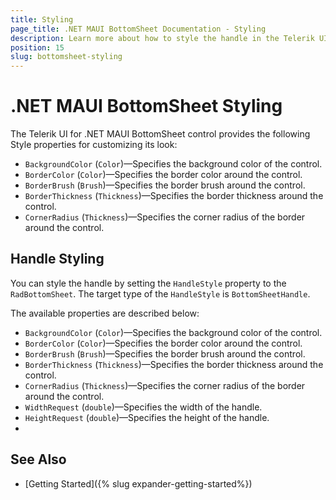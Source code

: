 ```yaml
---
title: Styling
page_title: .NET MAUI BottomSheet Documentation - Styling
description: Learn more about how to style the handle in the Telerik UI for .NET MAUI BottomSheet.
position: 15
slug: bottomsheet-styling
---
```


# .NET MAUI BottomSheet Styling

The Telerik UI for .NET MAUI BottomSheet control provides the following Style properties for customizing its look:

* `BackgroundColor` (`Color`)&mdash;Specifies the background color of the control.
* `BorderColor` (`Color`)&mdash;Specifies the border color around the control.
* `BorderBrush` (`Brush`)&mdash;Specifies the border brush around the control.
* `BorderThickness` (`Thickness`)&mdash;Specifies the border thickness around the control.
* `CornerRadius` (`Thickness`)&mdash;Specifies the corner radius of the border around the control.

## Handle Styling

You can style the handle by setting the `HandleStyle` property to the `RadBottomSheet`. The target type of the `HandleStyle` is `BottomSheetHandle`.

The available properties are described below:

* `BackgroundColor` (`Color`)&mdash;Specifies the background color of the control.
* `BorderColor` (`Color`)&mdash;Specifies the border color around the control.
* `BorderBrush` (`Brush`)&mdash;Specifies the border brush around the control.
* `BorderThickness` (`Thickness`)&mdash;Specifies the border thickness around the control.
* `CornerRadius` (`Thickness`)&mdash;Specifies the corner radius of the border around the control.
* `WidthRequest` (`double`)&mdash;Specifies the width of the handle.
* `HeightRequest` (`double`)&mdash;Specifies the height of the handle.
* 
## See Also

- [Getting Started]({% slug expander-getting-started%})
